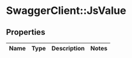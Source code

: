 # SwaggerClient::JsValue

## Properties
Name | Type | Description | Notes
------------ | ------------- | ------------- | -------------


